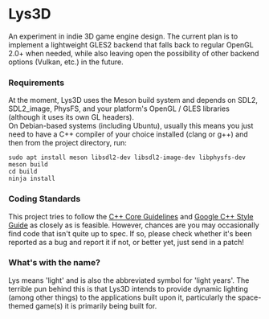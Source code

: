 # Lys3D

An experiment in indie 3D game engine design. The current plan is to implement a lightweight GLES2 backend that falls back to regular OpenGL 2.0+ when needed, while also leaving open the possibility of other backend options (Vulkan, etc.) in the future.

### Requirements

At the moment, Lys3D uses the Meson build system and depends on SDL2, SDL2_image, PhysFS, and your platform's OpenGL / GLES libraries (although it uses its own GL headers).  
On Debian-based systems (including Ubuntu), usually this means you just need to have a C++ compiler of your choice installed (clang or g++) and then from the project directory, run:
```
sudo apt install meson libsdl2-dev libsdl2-image-dev libphysfs-dev
meson build
cd build
ninja install
```

### Coding Standards

This project tries to follow the [C++ Core Guidelines](https://isocpp.github.io/CppCoreGuidelines/CppCoreGuidelines) and [Google C++ Style Guide](https://google.github.io/styleguide/cppguide.html) as closely as is feasible. However, chances are you may occasionally find code that isn't quite up to spec. If so, please check whether it's been reported as a bug and report it if not, or better yet, just send in a patch!

### What's with the name?

Lys means 'light' and is also the abbreviated symbol for 'light years'. The terrible pun behind this is that Lys3D intends to provide dynamic lighting (among other things) to the applications built upon it, particularly the space-themed game(s) it is primarily being built for.

